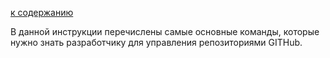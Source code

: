 [к содержанию](./readme.md)


В данной инструкции перечислены самые основные команды, которые нужно знать разработчику для управления репозиториями GITHub.